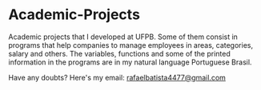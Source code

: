 # Academic-Projects
Academic projects that I developed at UFPB.
Some of them consist in programs that help companies to manage employees in areas, categories, salary and others.
The variables, functions and some of the printed information in the programs are in my natural language Portuguese Brasil.

Have any doubts?
Here's my email: rafaelbatista4477@gmail.com
